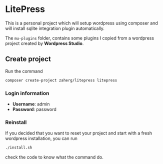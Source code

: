 # LitePress

This is a personal project which will setup wordpress using composer and will install sqlite integration plugin automatically.

The `mu-plugins` folder, contains some plugins I copied from a wordpress project created by **Wordpress Studio**.

## Create project

Run the command

```bash
composer create-project zaherg/litepress litepress
```

### Login information

- **Username**: admin
- **Password**: password

### Reinstall

If you decided that you want to reset your project and start with a fresh wordpress installation, you can run

```bash
./install.sh
```

check the code to know what the command do.